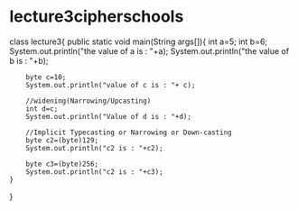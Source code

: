 # lecture3cipherschools
class lecture3{
    public static void main(String args[]){
        int a=5;
        int b=6;
        System.out.println("the value of a is : "+a);
        System.out.println("the value of b is : "+b);

        byte c=10;
        System.out.println("value of c is : "+ c);

        //widening(Narrowing/Upcasting)
        int d=c;
        System.out.println("Value of d is : "+d);

        //Implicit Typecasting or Narrowing or Down-casting
        byte c2=(byte)129; 
        System.out.println("c2 is : "+c2);

        byte c3=(byte)256; 
        System.out.println("c2 is : "+c3);
    }
}
